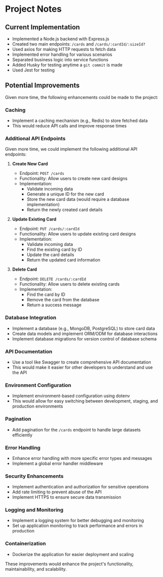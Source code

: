 # Project Notes

## Current Implementation

- Implemented a Node.js backend with Express.js
- Created two main endpoints: `/cards` and `/cards/:cardId/:sizeId?`
- Used axios for making HTTP requests to fetch data
- Implemented error handling for various scenarios
- Separated business logic into service functions
- Added Husky for testing anytime a `git commit` is made
- Used Jest for testing

## Potential Improvements

Given more time, the following enhancements could be made to the project:

### Caching

- Implement a caching mechanism (e.g., Redis) to store fetched data
- This would reduce API calls and improve response times

### Additional API Endpoints
Given more time, we could implement the following additional API endpoints:

1. **Create New Card**
   - Endpoint: `POST /cards`
   - Functionality: Allow users to create new card designs
   - Implementation:
     - Validate incoming data
     - Generate a unique ID for the new card
     - Store the new card data (would require a database implementation)
     - Return the newly created card details

2. **Update Existing Card**
   - Endpoint: `PUT /cards/:cardId`
   - Functionality: Allow users to update existing card designs
   - Implementation:
     - Validate incoming data
     - Find the existing card by ID
     - Update the card details
     - Return the updated card information

3. **Delete Card**
   - Endpoint: `DELETE /cards/:cardId`
   - Functionality: Allow users to delete existing cards
   - Implementation:
     - Find the card by ID
     - Remove the card from the database
     - Return a success message

### Database Integration
- Implement a database (e.g., MongoDB, PostgreSQL) to store card data
- Create data models and implement ORM/ODM for database interactions
- Implement database migrations for version control of database schema

### API Documentation

- Use a tool like Swagger to create comprehensive API documentation
- This would make it easier for other developers to understand and use the API

### Environment Configuration

- Implement environment-based configuration using dotenv
- This would allow for easy switching between development, staging, and production environments

### Pagination

- Add pagination for the `/cards` endpoint to handle large datasets efficiently

### Error Handling

- Enhance error handling with more specific error types and messages
- Implement a global error handler middleware

### Security Enhancements
- Implement authentication and authorization for sensitive operations
- Add rate limiting to prevent abuse of the API
- Implement HTTPS to ensure secure data transmission

### Logging and Monitoring
- Implement a logging system for better debugging and monitoring
- Set up application monitoring to track performance and errors in production

### Containerization
- Dockerize the application for easier deployment and scaling


These improvements would enhance the project's functionality, maintainability, and scalability.